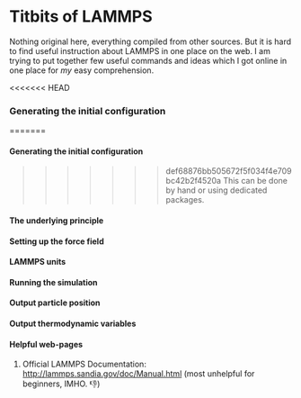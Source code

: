# Titbits of LAMMPS
Nothing original here, everything compiled from other sources. But it is hard to find
useful instruction about LAMMPS in one place on the web. I am trying to put together 
few useful commands and ideas which I got online in one place for *my* easy comprehension.

<<<<<<< HEAD
### Generating the initial configuration
=======
#### Generating the initial configuration
>>>>>>> def68876bb505672f5f034f4e709bc42b2f4520a
This can be done by hand or using dedicated packages.

#### The underlying principle

#### Setting up the force field 

#### LAMMPS units 

#### Running the simulation  

#### Output particle position 

#### Output thermodynamic variables 

#### Helpful web-pages 
1. Official LAMMPS Documentation: http://lammps.sandia.gov/doc/Manual.html (most unhelpful for beginners, IMHO. :-1:)
